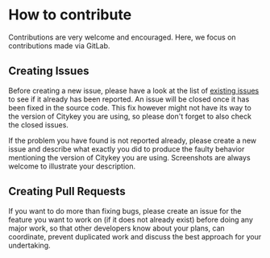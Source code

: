 # How to contribute

Contributions are very welcome and encouraged. Here, we focus on contributions made via GitLab.

## Creating Issues

Before creating a new issue, please have a look at the list
of [existing issues](https://gitlab.devops.telekom.de/osca/osca_develop/osca-android-client/-/issues)
to see if it already has been reported. An issue will be closed once it has been fixed
in the source code. This fix however might not have its way to the version of Citykey you are using,
so please don't forget to also check the closed issues.

If the problem you have found is not reported already, please create a new issue and describe what
exactly you did to produce the faulty behavior mentioning the version of Citykey you are using.
Screenshots are always welcome to illustrate your description.

## Creating Pull Requests

If you want to do more than fixing bugs, please create an issue for the feature you want to work
on (if it does not already exist) before doing any major work, so that other developers know about
your plans, can coordinate, prevent duplicated work and discuss the best approach for your
undertaking.
